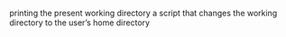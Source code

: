 printing the present working directory
a script that changes the working directory to the user’s home directory